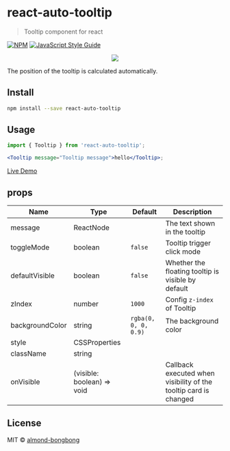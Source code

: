 # react-auto-tooltip

> Tooltip component for react

[![NPM](https://img.shields.io/npm/v/react-auto-tooltip.svg)](https://www.npmjs.com/package/react-auto-tooltip) [![JavaScript Style Guide](https://img.shields.io/badge/code_style-standard-brightgreen.svg)](https://standardjs.com)

<p align="center">
    <img src="https://res.cloudinary.com/dfyuv19ig/image/upload/v1583760203/github/react-interaction-tooltip_qr7ezi.gif" />
</p>

The position of the tooltip is calculated automatically.

## Install

```bash
npm install --save react-auto-tooltip
```

## Usage

```jsx
import { Tooltip } from 'react-auto-tooltip';

<Tooltip message="Tooltip message">hello</Tooltip>;
```

[Live Demo](https://almond-bongbong.github.io/react-auto-tooltip)

## props

| Name            | Type                       | Default              | Description                                                      |
| --------------- | -------------------------- | -------------------- | ---------------------------------------------------------------- |
| message         | ReactNode                  |                      | The text shown in the tooltip                                    |
| toggleMode      | boolean                    | `false`              | Tooltip trigger click mode                                       |
| defaultVisible  | boolean                    | `false`              | Whether the floating tooltip is visible by default               |
| zIndex          | number                     | `1000`               | Config `z-index` of Tooltip                                      |
| backgroundColor | string                     | `rgba(0, 0, 0, 0.9)` | The background color                                             |
| style           | CSSProperties              |                      |                                                                  |
| className       | string                     |                      |                                                                  |
| onVisible       | (visible: boolean) => void |                      | Callback executed when visibility of the tooltip card is changed |

## License

MIT © [almond-bongbong](https://github.com/almond-bongbong)
